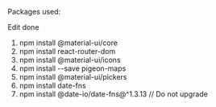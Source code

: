 Packages used:

Edit done

1. npm install @material-ui/core
1. npm install react-router-dom
1. npm install @material-ui/icons
1. npm install --save pigeon-maps
1. npm install @material-ui/pickers
1. npm install date-fns
1. npm install @date-io/date-fns@^1.3.13 // Do not upgrade
